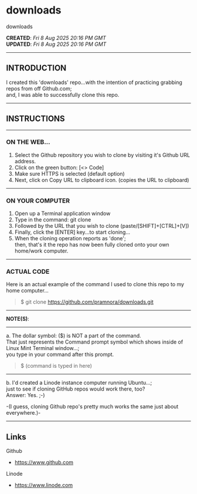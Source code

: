 # downloads
downloads

**CREATED**: *Fri 8 Aug 2025 20:16 PM GMT*  
**UPDATED**: *Fri 8 Aug 2025 20:16 PM GMT*  

-----

## INTRODUCTION

I created this 'downloads' repo...with the intention of practicing grabbing repos from off Github.com;    
and, I was able to successfully clone this repo.  

-----

## INSTRUCTIONS  

-----

### ON THE WEB...  

1. Select the Github repository you wish to clone by visiting it's Github URL address.  
2. Click on the green button: [<> Code]  
3. Make sure HTTPS is selected (default option)  
4. Next, click on Copy URL to clipboard icon.  (copies the URL to clipboard)

-----

### ON YOUR COMPUTER   

1. Open up a Terminal application window  
2. Type in the command: git clone  
3. Followed by the URL that you wish to clone (paste/[SHIFT]+[CTRL]+[V])  
4. Finally, click the [ENTER] key...to start cloning...  
5. When the cloning operation reports as 'done';     
   then, that's it the repo has now been fully cloned onto your own home/work computer.  

-----

### ACTUAL CODE  

Here is an actual example of the command I used to clone this repo to my home computer...    
> $ git clone https://github.com/pramnora/downloads.git  

-----

**NOTE(S)**:

-----

a. The dollar symbol: ($) is NOT a part of the command.   
  That just represents the Command prompt symbol which shows inside of Linux Mint Terminal window...;  
  you type in your command after this prompt.   

> $ (command is typed in here)  

-----

b. I'd created a Linode instance computer running Ubuntu...;  
    just to see if cloning GitHub repos would work there, too?  
    Answer: Yes. ;-)    

-(I guess, cloning Github repo's pretty much works the same just about everywhere.)-  

-----


## Links

Github  
- https://www.github.com  

Linode  
- https://www.linode.com    




